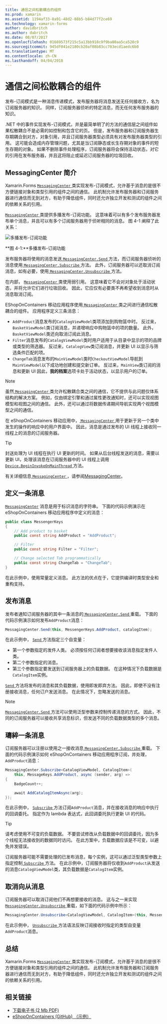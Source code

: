 ```yaml
---
title: 通信之间松散耦合的组件
ms.prod: xamarin
ms.assetid: 1194af33-8a91-48d2-88b5-b84d77f2ce69
ms.technology: xamarin-forms
author: davidbritch
ms.author: dabritch
ms.date: 08/07/2017
ms.openlocfilehash: 01669573f215c5a13bb918c9f9ba80aa5ca528c9
ms.sourcegitcommit: 945df041e2180cb20af08b83cc703ecd1aedc6b0
ms.translationtype: MT
ms.contentlocale: zh-CN
ms.lasthandoff: 04/04/2018
---
```

# <a name="communicating-between-loosely-coupled-components"></a>通信之间松散耦合的组件

发布-订阅模式是一种消息传递模式，发布服务器将消息发送无任何接收方，名为订阅服务器的知识。 同样，订阅服务器侦听的特定消息，而无任何发布服务器的知识。

.NET 中的事件实现发布-订阅模式，并是最简单明了的方法的通信层之间组件如果松散耦合不是必需的如控制和包含它的页。 但是，发布服务器和订阅服务器生存期耦合到对方，对象引用，并且订阅服务器类型必须具有对发布服务器类型的引用。 这可能会造成内存管理问题，尤其是当订阅静态或长生存期对象的事件的短生存期的对象。 如果不删除事件处理程序，订阅服务器将会保持活动状态，对它的引用在发布服务器，并且这将阻止或延迟订阅服务器的垃圾回收。

## <a name="introduction-to-messagingcenter"></a>MessagingCenter 简介

Xamarin.Forms [ `MessagingCenter` ](https://developer.xamarin.com/api/type/Xamarin.Forms.MessagingCenter/)类实现发布-订阅模式，允许基于消息的是很不方便链接对象和类型引用的组件之间的通信。 此机制允许发布服务器和订阅服务器进行通信而无到对方，有助于降低组件，同时还允许独立开发和测试的组件之间的依赖关系的引用。

[ `MessagingCenter` ](https://developer.xamarin.com/api/type/Xamarin.Forms.MessagingCenter/)类提供多播发布-订阅功能。 这意味着可以有多个发布服务器发布单个消息，并且可以有多个订阅服务器用于侦听相同的消息。 图 4-1 阐释了此关系：

![](communicating-between-loosely-coupled-components-images/messagingcenter.png "多播发布-订阅功能")

**图 4-1:**多播发布-订阅功能

发布服务器将使用的消息发送[ `MessagingCenter.Send` ](https://developer.xamarin.com/api/member/Xamarin.Forms.MessagingCenter.Send%7BTSender%7D/p/TSender/System.String/)方法，而订阅服务器侦听的消息使用[ `MessagingCenter.Subscribe` ](https://developer.xamarin.com/api/member/Xamarin.Forms.MessagingCenter.Subscribe%7BTSender%7D/p/System.Object/System.String/System.Action%7BTSender%7D/TSender/)方法。 此外，订阅服务器可以还取消订阅消息，如有必要，使用[ `MessagingCenter.Unsubscribe` ](https://developer.xamarin.com/api/member/Xamarin.Forms.MessagingCenter.Unsubscribe%7BTSender%7D/p/System.Object/System.String/)方法。

在内部， [ `MessagingCenter` ](https://developer.xamarin.com/api/type/Xamarin.Forms.MessagingCenter/)类使用弱引用。 这意味着它不会对对象处于活动状态，并将允许它们进行垃圾回收。 因此，它应仅有必要类不再希望收到消息时从消息取消订阅。

EShopOnContainers 移动应用程序使用[ `MessagingCenter` ](https://developer.xamarin.com/api/type/Xamarin.Forms.MessagingCenter/)类之间进行通信松散耦合的组件。 应用程序定义三条消息：

-   `AddProduct`消息发布的`CatalogViewModel`类项添加到购物篮中时。 反过来，`BasketViewModel`类订阅消息，并递增响应中购物篮中的项的数量。 此外，`BasketViewModel`类还向取消订阅此消息。
-   `Filter`消息发布的`CatalogViewModel`类时用户适用于从目录中显示的项的品牌或类型的筛选器。 反过来，`CatalogView`类订阅消息，并更新 UI 以显示与筛选条件匹配的项。
-   `ChangeTab`消息发布的`MainViewModel`类时`CheckoutViewModel`导航到`MainViewModel`以下成功地创建和提交新订单。 反过来，`MainView`类订阅的消息和更新 UI 因此，**我的档案**选项卡处于活动状态，以显示用户的订单。

> [!NOTE]
> 虽然[ `MessagingCenter` ](https://developer.xamarin.com/api/type/Xamarin.Forms.MessagingCenter/)类允许松散耦合类之间的通信，它不提供与此问题仅体系结构的解决方案。 例如，仅由绑定引擎和通过属性更改通知时，还可以实现视图模型和视图之间的通信。 此外，还可以通过将数据传递期间导航实现两个视图模型之间的通信。

在 eShopOnContainers 移动应用中，[ `MessagingCenter` ](https://developer.xamarin.com/api/type/Xamarin.Forms.MessagingCenter/)用于更新于另一个类中发生的操作的响应中的用户界面中。 因此，消息是通过发布的 UI 线程上接收同一线程上的消息的订阅服务器。

> [!TIP]
> 封送处理为 UI 线程在执行 UI 更新的时间。 如果从后台线程发送的消息，需要以更新 UI，处理该消息在订阅服务器中的 UI 线程上调用[ `Device.BeginInvokeOnMainThread` ](https://developer.xamarin.com/api/member/Xamarin.Forms.Device.BeginInvokeOnMainThread/p/System.Action/)方法。

有关详细信息[ `MessagingCenter` ](https://developer.xamarin.com/api/type/Xamarin.Forms.MessagingCenter/)，请参阅[MessagingCenter](~/xamarin-forms/app-fundamentals/messaging-center.md)。

## <a name="defining-a-message"></a>定义一条消息

[`MessagingCenter`](https://developer.xamarin.com/api/type/Xamarin.Forms.MessagingCenter/) 消息是用于标识消息的字符串。 下面的代码示例演示在 eShopOnContainers 移动应用程序中定义的消息：

```csharp
public class MessengerKeys  
{  
    // Add product to basket  
    public const string AddProduct = "AddProduct";  

    // Filter  
    public const string Filter = "Filter";  

    // Change selected Tab programmatically  
    public const string ChangeTab = "ChangeTab";  
}
```

在此示例中，使用常量定义消息。 此方法的优点在于，它提供编译时类型安全和重构支持。

## <a name="publishing-a-message"></a>发布消息

发布者通知订阅服务器的其中一条消息的[ `MessagingCenter.Send` ](https://developer.xamarin.com/api/member/Xamarin.Forms.MessagingCenter.Send%7BTSender,TArgs%7D/p/TSender/System.String/TArgs/)重载。 下面的代码示例演示如何发布`AddProduct`消息：

```csharp
MessagingCenter.Send(this, MessengerKeys.AddProduct, catalogItem);
```

在此示例中， [ `Send` ](https://developer.xamarin.com/api/member/Xamarin.Forms.MessagingCenter.Send%7BTSender,TArgs%7D/p/TSender/System.String/TArgs/)方法指定三个自变量：

-   第一个参数指定的发件人类。 必须按任何订阅者想要接收该消息指定发件人类。
-   第二个参数指定的消息。
-   第三个参数指定要发送到订阅服务器上的负载数据。 在这种情况下负载数据是`CatalogItem`实例。

[ `Send` ](https://developer.xamarin.com/api/member/Xamarin.Forms.MessagingCenter.Send%7BTSender,TArgs%7D/p/TSender/System.String/TArgs/)方法将发布的消息和其负载数据，使用即发即弃方法。 因此，即使不没有注册接收消息，任何订户发送消息。 在此情况下，忽略发送的消息。

> [!NOTE]
> [ `MessagingCenter.Send` ](https://developer.xamarin.com/api/member/Xamarin.Forms.MessagingCenter.Send%7BTSender,TArgs%7D/p/TSender/System.String/TArgs/)方法可以使用泛型参数来控制传递消息的方式。 因此，不同的订阅服务器可以接收共享消息标识，但发送不同的负载数据类型的多个消息。

## <a name="subscribing-to-a-message"></a>璹綷一条消息

订阅服务器可以注册以使用之一接收消息[ `MessagingCenter.Subscribe` ](https://developer.xamarin.com/api/member/Xamarin.Forms.MessagingCenter.Subscribe%7BTSender%7D/p/System.Object/System.String/System.Action%7BTSender%7D/TSender/)重载。 下面的代码示例演示如何 eShopOnContainers 移动应用程序订阅，并处理，`AddProduct`消息：

```csharp
MessagingCenter.Subscribe<CatalogViewModel, CatalogItem>(  
    this, MessageKeys.AddProduct, async (sender, arg) =>  
{  
    BadgeCount++;  

    await AddCatalogItemAsync(arg);  
});
```

在此示例中， [ `Subscribe` ](https://developer.xamarin.com/api/member/Xamarin.Forms.MessagingCenter.Subscribe%7BTSender%7D/p/System.Object/System.String/System.Action%7BTSender%7D/TSender/)方法订阅`AddProduct`消息，并在接收消息的响应中执行的回调委托。 指定作为 lambda 表达式，此回调委托执行更新 UI 的代码。

> [!TIP]
> 请考虑使用不可变的负载数据。 不要尝试修改从负载数据中的回调委托，因为多个线程无法接收到的数据同时访问。 在此方案中，负载数据应该是不可变，以避免并发错误。

订阅服务器可能不需要处理的已发布消息，每个实例，这可以通过泛型类型参数上指定控制[ `Subscribe` ](https://developer.xamarin.com/api/member/Xamarin.Forms.MessagingCenter.Subscribe%7BTSender%7D/p/System.Object/System.String/System.Action%7BTSender%7D/TSender/)方法。 在此示例中，订阅服务器将仅收到`AddProduct`从发送的消息`CatalogViewModel`类，其负载数据是`CatalogItem`实例。

## <a name="unsubscribing-from-a-message"></a>取消向从消息

订阅服务器可以取消订阅他们不再想要接收的消息。 这与之一来实现[ `MessagingCenter.Unsubscribe` ](https://developer.xamarin.com/api/member/Xamarin.Forms.MessagingCenter.Unsubscribe%7BTSender,TArgs%7D/p/System.Object/System.String/)重载，如下面的代码示例中所示：

```csharp
MessagingCenter.Unsubscribe<CatalogViewModel, CatalogItem>(this, MessengerKeys.AddProduct);
```

在此示例中， [ `Unsubscribe` ](https://developer.xamarin.com/api/member/Xamarin.Forms.MessagingCenter.Unsubscribe%7BTSender,TArgs%7D/p/System.Object/System.String/)方法语法反映订阅接收时指定的类型自变量`AddProduct`消息。

## <a name="summary"></a>总结

Xamarin.Forms [ `MessagingCenter` ](https://developer.xamarin.com/api/type/Xamarin.Forms.MessagingCenter/)类实现发布-订阅模式，允许基于消息的是很不方便链接对象和类型引用的组件之间的通信。 此机制允许发布服务器和订阅服务器进行通信而无到对方，有助于降低组件，同时还允许独立开发和测试的组件之间的依赖关系的引用。


## <a name="related-links"></a>相关链接

- [下载电子书 (2 Mb PDF)](https://aka.ms/xamarinpatternsebook)
- [eShopOnContainers (GitHub) （示例）](https://github.com/dotnet-architecture/eShopOnContainers)
